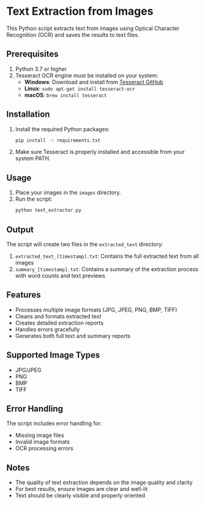 # Text Extraction from Images

This Python script extracts text from images using Optical Character Recognition (OCR) and saves the results to text files.

## Prerequisites

1. Python 3.7 or higher
2. Tesseract OCR engine must be installed on your system:
   - **Windows**: Download and install from [Tesseract GitHub](https://github.com/UB-Mannheim/tesseract/wiki)
   - **Linux**: `sudo apt-get install tesseract-ocr`
   - **macOS**: `brew install tesseract`

## Installation

1. Install the required Python packages:
   ```bash
   pip install -r requirements.txt
   ```

2. Make sure Tesseract is properly installed and accessible from your system PATH.

## Usage

1. Place your images in the `images` directory.
2. Run the script:
   ```bash
   python text_extractor.py
   ```

## Output

The script will create two files in the `extracted_text` directory:

1. `extracted_text_[timestamp].txt`: Contains the full extracted text from all images
2. `summary_[timestamp].txt`: Contains a summary of the extraction process with word counts and text previews

## Features

- Processes multiple image formats (JPG, JPEG, PNG, BMP, TIFF)
- Cleans and formats extracted text
- Creates detailed extraction reports
- Handles errors gracefully
- Generates both full text and summary reports

## Supported Image Types

- JPG/JPEG
- PNG
- BMP
- TIFF

## Error Handling

The script includes error handling for:
- Missing image files
- Invalid image formats
- OCR processing errors

## Notes

- The quality of text extraction depends on the image quality and clarity
- For best results, ensure images are clear and well-lit
- Text should be clearly visible and properly oriented